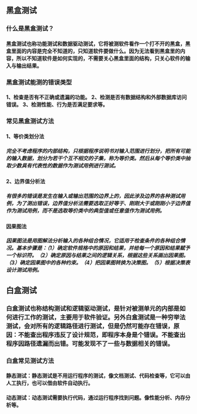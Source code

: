 ## 黑盒测试
### 什么是黑盒测试？
#### 黑盒测试也称功能测试和数据驱动测试，它将被测软件看作一个打不开的黑盒，黑盒里面的内容是完全不知道的，只知道软件要做什么。因为无法看到黑盒里的内容，所以不知道软件是如何实现的，不需要关心黑盒里面的结构，只关心软件的输入与输出结果。
### 黑盒测试能测的错误类型
#### 1、检查是否有不正确或遗漏的功能。 2、检测是否有数据结构和外部数据库访问错误。 3、检测性能、行为是否满足要求等。
### 常见黑盒测试方法
#### 1、等价类划分法
##### 完全不考虑程序的内部结构，只根据程序说明书对输入范围进行划分，把所有可能的输入数据，划分为若干个互不相交的子集，称为等价类。然后从每个等价类中抽取少数具有代表性的数据作为测试用例进行测试。
#### 2、边界值分析法
##### 有很多的错误是发生在输入或输出范围的边界上的，因此涉及边界的各种测试用例，为了测出错误，边界值分析法需要选取正好等于、刚刚大于或刚刚小于边界值作为测试用例，而不是选取等价类中的典型值或任意值作为测试用例。
#### 因果图法
##### 因果图法是用图解法分析输入的各种组合情况，它适用于检查条件的各种组合情况。基本步骤是：（1）确定软件规格中的原因和结果，并给每一个原因和结果赋予一个标识符。（2）确定原因与结果之间的逻辑关系，根据这些关系画出因果图。（3）确定因果图中的各种约束。（4）把因果图转换为决策图。（5）根据决策表设计测试用例。
## 白盒测试
### 白盒测试也称结构测试和逻辑驱动测试，是针对被测单元的内部是如何进行工作的测试，主要用于软件验证。另外白盒测试是一种穷举法测试，会对所有的逻辑路径进行测试，但是仍然可能存在错误，原因：不能查出程序违反了设计规范，即程序本身是个错误。不能查出程序因路径遗漏而出错。可能发现不了一些与数据相关的错误。
### 白盒常见测试方法
#### 静态测试：静态测试是不用运行程序的测试，像文档测试、代码检查等，它可以由人工执行，也可以借由软件自动执行。
#### 动态测试：动态测试需要执行代码，通过运行程序找到问题。像性能分析、内存分析等。
